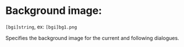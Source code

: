 # Background image:

`[bgi]string`, ex: `[bgi]bg1.png`

Specifies the background image for the current and following dialogues.